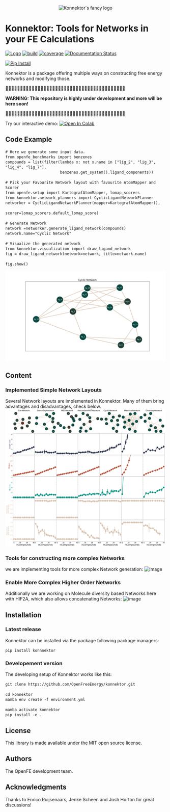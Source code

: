 <p align="center">
    <picture align="center">
      <source media="(prefers-color-scheme: dark)" srcset="https://github.com/OpenFreeEnergy/konnektor/blob/36fc908f89777b8d67ce837a354adc699de6f405/.img/konnektor_logo_style5.png">
      <source media="(prefers-color-scheme: light)" srcset="https://github.com/OpenFreeEnergy/konnektor/blob/36fc908f89777b8d67ce837a354adc699de6f405/.img/konnektor_logo_style4.png">
      <img alt="Konnektor`s fancy logo" src="https://github.com/OpenFreeEnergy/konnektor/blob/36fc908f89777b8d67ce837a354adc699de6f405/.img/konnektor_logo_style4.png" width=35% >
    </picture>
</p>


Konnektor: Tools for Networks in your FE Calculations
====================================================================

[//]: # (Badges)
[![Logo](https://img.shields.io/badge/OSMF-OpenFreeEnergy-%23002f4a)](https://openfree.energy/)
[![build](https://github.com/OpenFreeEnergy/konnektor/actions/workflows/ci.yaml/badge.svg)](https://github.com/OpenFreeEnergy/konnektor/actions/workflows/ci.yaml)
[![coverage](https://codecov.io/gh/OpenFreeEnergy/konnektor/branch/main/graph/badge.svg)](https://codecov.io/gh/OpenFreeEnergy/konnektor)
[![Documentation Status](https://readthedocs.org/projects/konnektor/badge/?version=latest)](https://konnektor.readthedocs.io/en/latest/?badge=latest)

[![Pip Install](https://img.shields.io/badge/pip%20install-konnektor-d9c4b1)](https://pypi.org/project/konnektor/)

Konnektor is a package offering multiple ways on constructing free energy networks and modifying those.

👷👷👷👷👷👷👷👷👷👷👷👷👷👷👷👷👷👷👷👷👷👷👷👷👷👷👷👷👷👷👷👷👷👷👷👷👷👷👷👷👷

**WARNING: This repository is highly under development and more will be here soon!** 

👷👷👷👷👷👷👷👷👷👷👷👷👷👷👷👷👷👷👷👷👷👷👷👷👷👷👷👷👷👷👷👷👷👷👷👷👷👷👷👷👷



Try our interactive demo: [![Open In Colab](https://colab.research.google.com/assets/colab-badge.svg)](https://colab.research.google.com/github/OpenFreeEnergy/konnektor/blob/main/examples/konnektor_example.ipynb#scrollTo=GU32PaMkzD7x)

## Code Example
```python3
# Here we generate some input data.
from openfe_benchmarks import benzenes
compounds = list(filter(lambda x: not x.name in ["lig_2", "lig_3", "lig_4", "lig_7"],
                        benzenes.get_system().ligand_components))

# Pick your Favourite Network layout with favourite AtomMapper and Scorer
from openfe.setup import KartografAtomMapper, lomap_scorers
from konnektor.network_planners import CyclicLigandNetworkPlanner
networker = CyclicLigandNetworkPlanner(mapper=KartografAtomMapper(), 
                                       scorer=lomap_scorers.default_lomap_score)

# Generate Network
network =networker.generate_ligand_network(compounds)
network.name="Cyclic Network"

# Visualize the generated network
from konnektor.visualization import draw_ligand_network
fig = draw_ligand_network(network=network, title=network.name)

fig.show()
```
![example fig](.img/example_out.png)


## Content
### Implemented Simple Network Layouts
Several Network layouts are implemented in Konnektor. Many of them bring 
advantages and disadvantages, check below.
![](.img/Network_Overview.png)

### Tools for constructing more complex Networks
we are implementing tools for more complex Network generation:
![image](https://github.com/OpenFreeEnergy/konnektor/assets/12428005/5fbb253c-f0d3-41bf-bd92-f520b1363b6d)

### Enable More Complex Higher Order Networks
Additionally we are working on Molecule diversity based Networks here with HIF2A, which also allows concatenating Networks:
![image](https://github.com/OpenFreeEnergy/konnektor/assets/12428005/c4ee0b63-7580-4825-b0cb-dc076e4cb9f4)


## Installation

### Latest release
Konnektor can be installed via the package following package managers:

```shell
pip install konnnektor
```

### Developement version
The developing setup of Konnektor works like this:

```shell
git clone https://github.com/OpenFreeEnergy/konnektor.git

cd konnektor
mamba env create -f environment.yml

mamba activate konnektor
pip install -e .

```

## License
This library is made available under the MIT open source license.

## Authors

The OpenFE development team.

## Acknowledgments
Thanks to Enrico Ruijsenaars, Jenke Scheen and Josh Horton for great discussions!
